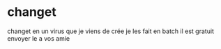 # changet
changet en un virus que je viens de crée je les fait en batch il est gratuit envoyer le a vos amie 
